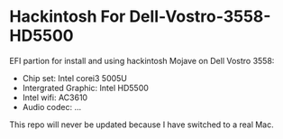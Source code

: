 # Hackintosh For Dell-Vostro-3558-HD5500
EFI partion for install and using hackintosh Mojave on Dell Vostro 3558:
- Chip set: Intel corei3 5005U
- Intergrated Graphic: Intel HD5500
- Intel wifi: AC3610
- Audio codec: ...

This repo will never be updated because I have switched to a real Mac.
